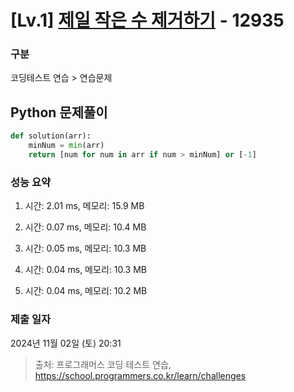 # [Lv.1] [제일 작은 수 제거하기](https://school.programmers.co.kr/learn/courses/30/lessons/12935?language=python3) - 12935 

### 구분

코딩테스트 연습 > 연습문제

## Python 문제풀이

```py
def solution(arr):    
    minNum = min(arr)
    return [num for num in arr if num > minNum] or [-1]
```

### 성능 요약

1. 시간: 2.01 ms, 메모리: 15.9 MB

2. 시간: 0.07 ms, 메모리: 10.4 MB
3. 시간: 0.05 ms, 메모리: 10.3 MB
4. 시간: 0.04 ms, 메모리: 10.3 MB
5. 시간: 0.04 ms, 메모리: 10.2 MB

### 제출 일자

2024년 11월 02일 (토) 20:31

> 출처: 프로그래머스 코딩 테스트 연습, https://school.programmers.co.kr/learn/challenges